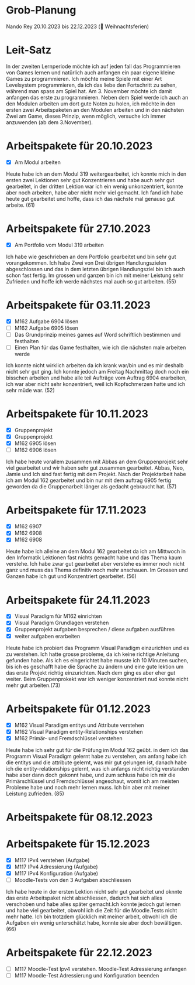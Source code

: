 # Grob-Planung

Nando Rey
20.10.2023 bis 22.12.2023 (🎄 Weihnachtsferien)

# Leit-Satz

In der zweiten Lernperiode möchte ich auf jeden fall das Programmieren von Games lernen und natürlich auch anfangen ein paar eigene kleine Games zu programmieren. Ich möchte meine Spiele mit einer Art Levelsystem programmieren, da ich das liebe den Fortschritt zu sehen, während man spass am Spiel hat. Am 3. November möchte ich damit anfangen das erste zu programmieren. Neben dem Spiel werde ich auch an den Modulen arbeiten um dort gute Noten zu holen, ich möchte in den ersten zwei Arbeitspaketen an den Modulen arbeiten und in den nächsten Zwei am Game, dieses Prinzip, wenn möglich, versuche ich immer anzuwenden (ab dem 3.November).

# Arbeitspakete für 20.10.2023

- [x] Am Modul arbeiten

Heute habe ich an dem Modul 319 weitergearbeitet, ich konnte mich in den ersten zwei Lektionen sehr gut Konzentrieren und habe auch sehr gut gearbeitet, in der dritten Lektion war ich ein wenig unkonzentriert, konnte aber noch arbeiten, habe aber nicht mehr viel gemacht. Ich fand ich habe heute gut gearbeitet und hoffe, dass ich das nächste mal genauso gut arbeite. (61)

# Arbeitspakete für 27.10.2023

- [x] Am Portfolio vom Modul 319 arbeiten

Ich habe wie geschrieben an dem Portfolio gearbeitet und bin sehr gut vorangekommen. Ich habe Zwei von Drei übrigen Handlungszielen abgeschlossen und das in dem letzten übrigen Handlungsziel bin ich auch schon fast fertig. Im grossen und ganzen bin ich mit meiner Leistung sehr Zufrieden und hoffe ich werde nächstes mal auch so gut arbeiten. (55)

# Arbeitspakete für 03.11.2023

- [x] M162 Aufgabe 6904 lösen
- [ ] M162 Aufgabe 6905 lösen
- [ ] Das Grundprinzip meines games auf Word schriftlich bestimmen und festhalten
- [ ] Einen Plan für das Game festhalten, wie ich die nächsten male arbeiten werde

Ich konnte nicht wirklich arbeiten da ich krank war/bin und es mir deshalb nicht sehr gut ging. Ich konnte jedoch am Freitag Nachmittag doch noch ein bisschen arbeiten und habe alle teil Aufträge vom Auftrag 6904 erarbeiten, ich war aber nicht sehr konzentriert, weil ich Kopfschmerzen hatte und ich sehr müde war. (52)

# Arbeitspakete für 10.11.2023

- [x] Gruppenprojekt
- [x] Gruppenprojekt
- [x] M162 6905 lösen
- [ ] M162 6906 lösen

Ich habe heute vorallem zusammen mit Abbas an dem Gruppenprojekt sehr viel gearbeitet und wir haben sehr gut zusammen gearbeitet. Abbas, Neo, Jamie und Ich sind fast fertig mit dem Projekt. Nach der Projektarbeit habe ich am Modul 162 gearbeitet und bin nur mit dem auftrag 6905 fertig geworden da die Gruppenarbeit länger als gedacht gebraucht hat. (57)

# Arbeitspakete für 17.11.2023

- [x] M162 6907
- [x] M162 6908
- [x] M162 6908

Heute habe ich alleine an dem Modul 162 gearbeitet da ich am Mittwoch in den Informatik Lektionen fast nichts gemacht habe und das Thema kaum verstehe. Ich habe zwar gut gearbeitet aber verstehe es immer noch nicht ganz und muss das Thema definitiv noch mehr anschauen. Im Grossen und Ganzen habe ich gut und Konzentriert gearbeitet. (56)

# Arbeitspakete für 24.11.2023

- [x] Visual Paradigm für M162 einrichten
- [x] Visual Paradigm Grundlagen verstehen
- [x] Gruppenprojekt aufgaben besprechen / diese aufgaben ausführen
- [x] weiter aufgaben erarbeiten

Heute habe ich probiert das Programm Visual Paradigm einzurichten und es zu verstehen. Ich hatte grosse probleme, da ich keine richtige Anleitung gefunden habe. Als ich es eingerichtet habe musste ich 10 Minuten suchen, bis ich es geschafft habe die Sprache zu ändern und eine gute lektion um das erste Projekt richtig einzurichten. Nach dem ging es aber eher gut weiter. Beim Gruppenprokekt war ich weniger konzentriert nud konnte nicht mehr gut arbeiten.(73)

# Arbeitspakete für 01.12.2023

- [x] M162 Visual Paradigm entitys und Attribute verstehen
- [x] M162 Visual Paradigm entity-Relationships verstehen
- [x] M162 Primär- und Fremdschlüssel verstehen

Heute habe ich sehr gut für die Prüfung im Modul 162 geübt. in dem ich das Programm Visual Paradigm gelernt habe zu verstehen, am anfang habe ich die entitys und die attribute gelernt, was mir gut gelungen ist, danach habe ich die entity-relationships gelernt, was ich anfangs nicht richtig verstanden habe aber dann doch gekonnt habe, und zum schluss habe ich mir die Primärschlüssel und Fremdschlüssel angeschaut, womit ich am meisten Probleme habe und noch mehr lernen muss. Ich bin aber mit meiner Leistung zufrieden. (85)

# Arbeitspakete für 08.12.2023



# Arbeitspakete für 15.12.2023

- [x] M117 IPv4 verstehen (Aufgabe)
- [x] M117 IPv4 Adressierung (Aufgabe)
- [x] M117 IPv4 Konfiguration (Aufgabe)
- [ ] Moodle-Tests von den 3 Aufgaben abschliessen

Ich habe heute in der ersten Lektion nicht sehr gut gearbeitet und oknnte das erste Arbeitspaket nicht abschliessen, dadurch hat sich alles verschoben und habe alles später gemacht.Ich konnte jedoch gut lernen und habe viel gearbeitet, obwohl ich die Zeit für die Moodle.Tests nicht mehr hatte. Ich bin trotzdem glücklich mit meiner arbeit, obwohl ich die Aufgaben ein wenig unterschätzt habe, konnte sie aber doch bewältigen. (66)

# Arbeitspakete für 22.12.2023

- [ ] M117 Moodle-Test Ipv4 verstehen. Moodle-Test Adressierung anfangen
- [ ] M117 Moodle-Test Adressierung und Konfiguration beenden
